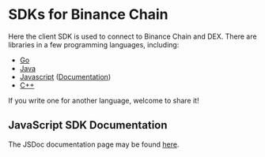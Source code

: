 # SDKs for Binance Chain

Here the client SDK is used to connect to Binance Chain and DEX. There are libraries in a few programming languages, including:

- [Go](https://github.com/binance-chain/go-sdk)
- [Java](https://github.com/binance-chain/java-sdk)
- [Javascript](https://github.com/binance-chain/javascript-sdk) ([Documentation](./js-sdk/jsdoc.md))
- [C++](https://github.com/binance-chain/cplusplus-sdk)

If you write one for another language, welcome to share it!

## JavaScript SDK Documentation

The JSDoc documentation page may be found [here](./js-sdk/jsdoc.md).

